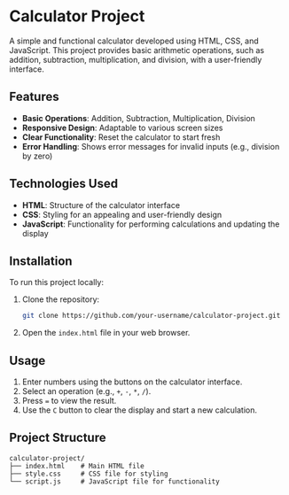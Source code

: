# Calculator Project

A simple and functional calculator developed using HTML, CSS, and JavaScript. This project provides basic arithmetic operations, such as addition, subtraction, multiplication, and division, with a user-friendly interface.

## Features

- **Basic Operations**: Addition, Subtraction, Multiplication, Division
- **Responsive Design**: Adaptable to various screen sizes
- **Clear Functionality**: Reset the calculator to start fresh
- **Error Handling**: Shows error messages for invalid inputs (e.g., division by zero)

## Technologies Used

- **HTML**: Structure of the calculator interface
- **CSS**: Styling for an appealing and user-friendly design
- **JavaScript**: Functionality for performing calculations and updating the display

## Installation

To run this project locally:

1. Clone the repository:
    ```bash
    git clone https://github.com/your-username/calculator-project.git
    ```

2. Open the `index.html` file in your web browser.

## Usage

1. Enter numbers using the buttons on the calculator interface.
2. Select an operation (e.g., `+`, `-`, `*`, `/`).
3. Press `=` to view the result.
4. Use the `C` button to clear the display and start a new calculation.

## Project Structure

```plaintext
calculator-project/
├── index.html    # Main HTML file
├── style.css     # CSS file for styling
└── script.js     # JavaScript file for functionality
